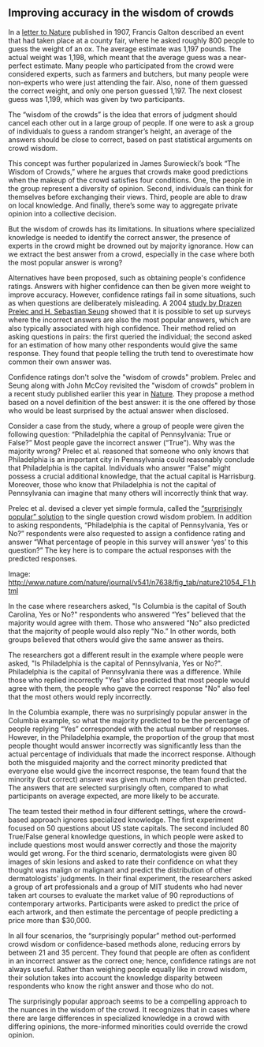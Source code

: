 ## Improving accuracy in the wisdom of crowds

In a [letter to Nature](http://www.nature.com/nature/journal/v75/n1949/abs/075450a0.html) published in 1907, Francis Galton described an event that had taken place at a county fair, where he asked roughly 800 people to guess the weight of an ox. The average estimate was 1,197 pounds. The actual weight was 1,198, which meant that the average guess was a near-perfect estimate. Many people who participated from the crowd were considered experts, such as farmers and butchers, but many people were non-experts who were just attending the fair. Also, none of them guessed the correct weight, and only one person guessed 1,197. The next closest guess was 1,199, which was given by two participants.  

The “wisdom of the crowds” is the idea that errors of judgment should cancel each other out in a large group of people. If one were to ask a group of individuals to guess a random stranger’s height, an average of the answers should be close to correct, based on past statistical arguments on crowd wisdom.

This concept was further popularized in James Surowiecki’s book “The Wisdom of Crowds,” where he argues that crowds make good predictions when the makeup of the crowd satisfies four conditions. One, the people in the group represent a diversity of opinion. Second, individuals can think for themselves before exchanging their views. Third, people are able to draw on local knowledge. And finally, there’s some way to aggregate private opinion into a collective decision.

But the wisdom of crowds has its limitations.  In situations where specialized knowledge is needed to identify the correct answer, the presence of experts in the crowd might be drowned out by majority ignorance. How can we extract the best answer from a crowd, especially in the case where both the most popular answer is wrong? 

Alternatives have been proposed, such as obtaining people's confidence ratings. Answers with higher confidence can then be given more weight to improve accuracy. However, confidence ratings fail in some situations, such as when questions are deliberately misleading. A 2004 [study by Drazen Prelec and H. Sebastian Seung](http://www.eecs.harvard.edu/cs286r/courses/fall10/papers/Prelec10.pdf) showed that it is possible to set up surveys where the incorrect answers are also the most popular answers, which are also typically associated with high confidence. Their method relied on asking questions in pairs: the first queried the individual; the second asked for an estimation of how many other respondents would give the same response. They found that people telling the truth tend to overestimate how common their own answer was. 

Confidence ratings don't solve the "wisdom of crowds" problem. Prelec and Seung along with John McCoy revisited the "wisdom of crowds" problem in a recent study published earlier this year in [Nature](http://www.nature.com/nature/journal/v541/n7638/abs/nature21054.html). They propose a method based on a novel definition of the best answer: it is the one offered by those who would be least surprised by the actual answer when disclosed. 

Consider a case from the study, where a group of people were given the following question: “Philadelphia the capital of Pennsylvania: True or False?” Most people gave the incorrect answer (“True”). Why was the majority wrong? Prelec et al. reasoned that someone who only knows that Philadelphia is an important city in Pennsylvania could reasonably conclude that Philadelphia is the capital. Individuals who answer “False” might possess a crucial additional knowledge, that the actual capital is Harrisburg. Moreover, those who know that Philadelphia is not the capital of Pennsylvania can imagine that many others will incorrectly think that way. 

Prelec et al. devised a clever yet simple formula, called the [“surprisingly popular” solution](http://www.nature.com/nature/journal/v541/n7638/fig_tab/nature21054_F2.html) to the single question crowd wisdom problem. In addition to asking respondents, “Philadelphia is the capital of Pennsylvania, Yes or No?” respondents were also requested to assign a confidence rating and answer “What percentage of people in this survey will answer ‘yes’ to this question?” The key here is to compare the actual responses with the predicted responses.

Image: http://www.nature.com/nature/journal/v541/n7638/fig_tab/nature21054_F1.html

In the case where researchers asked, "Is Columbia is the capital of South Carolina, Yes or No?" respondents who answered “Yes” believed that the majority would agree with them. Those who answered “No” also predicted that the majority of people would also reply "No.” In other words, both groups believed that others would give the same answer as theirs.

The researchers got a different result in the example where people were asked, "Is Philadelphia is the capital of Pennsylvania, Yes or No?". Philadelphia is the capital of Pennsylvania there was a difference. While those who replied incorrectly "Yes" also predicted that most people would agree with them, the people who gave the correct response "No" also feel that the most others would reply incorrectly. 

In the Columbia example, there was no surprisingly popular answer in the Columbia example, so what the majority predicted to be the percentage of people replying “Yes” corresponded with the actual number of responses.  However, in the Philadelphia example, the proportion of the group that most people thought would answer incorrectly was significantly less than the actual percentage of individuals that made the incorrect response. Although both the misguided majority and the correct minority predicted that everyone else would give the incorrect response, the team found that the minority (but correct) answer was given much more often than predicted. The answers that are selected surprisingly often, compared to what participants on average expected, are more likely to be accurate.  

The team tested their method in four different settings, where the crowd-based approach ignores specialized knowledge. The first experiment focused on 50 questions about US state capitals. The second included 80 True/False general knowledge questions, in which people were asked to include questions most would answer correctly and those the majority would get wrong. For the third scenario, dermatologists were given 80 images of skin lesions and asked to rate their confidence on what they thought was malign or malignant and predict the distribution of other dermatologists' judgments. In their final experiment, the researchers asked a group of art professionals and a group of MIT students who had never taken art courses to evaluate the market value of 90 reproductions of contemporary artworks. Participants were asked to predict the price of each artwork, and then estimate the percentage of people predicting a price more than $30,000.

In all four scenarios, the “surprisingly popular” method out-performed crowd wisdom or confidence-based methods alone, reducing errors by between 21 and 35 percent. They found that people are often as confident in an incorrect answer as the correct one; hence, confidence ratings are not always useful. Rather than weighing people equally like in crowd wisdom, their solution takes into account the knowledge disparity between respondents who know the right answer and those who do not. 

The surprisingly popular approach seems to be a compelling approach to the nuances in the wisdom of the crowd. It recognizes that in cases where there are large differences in specialized knowledge in a crowd with differing opinions, the more-informed minorities could override the crowd opinion.
